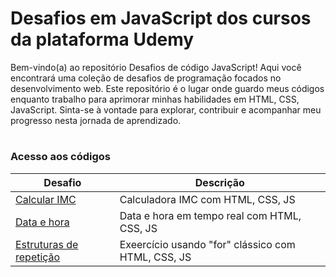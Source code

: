 # Desafios em JavaScript dos cursos da plataforma Udemy

Bem-vindo(a) ao repositório Desafios de código JavaScript! Aqui você encontrará uma coleção de desafios de programação focados no desenvolvimento web. Este repositório é o lugar onde guardo meus códigos enquanto trabalho para aprimorar minhas habilidades em HTML, CSS, JavaScript. Sinta-se à vontade para explorar, contribuir e acompanhar meu progresso nesta jornada de aprendizado.

#
### Acesso aos códigos

| Desafio | Descrição |
| -------------- | --------- |
| [Calcular IMC](https://github.com/izabelydev/javascript-aulas/tree/main/25-exerc-imc) | Calculadora IMC com HTML, CSS, JS |
| [Data e hora](https://github.com/izabelydev/javascript-aulas/tree/main/27-objeto-date) | Data e hora em tempo real com HTML, CSS, JS |
| [Estruturas de repetição](https://github.com/izabelydev/javascript-aulas/tree/main/32-estrutura-repeticao) | Exeercício usando "for" clássico com HTML, CSS, JS |
